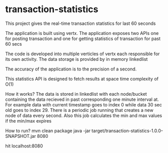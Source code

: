 # transaction-statistics
This project gives the real-time transaction statistics for last 60 seconds

The application is built using vertx. The application exposes two APIs one for posting transaction and one for getting statistics of transaction for past 60 secs

The code is developed into multiple verticles of vertx each responsible for its own activity.
The data storage is provided by in memory linkedlist

The accuracy of the application is to the precision of a second.

This statistics API is designed to fetch results at space time complexity of O(1)

How it works?
The data is stored in linkedlist with each node/bucket containing the data recieved in past corresponding one minute interval at. For example data with current timestamp goes to index 0 while data 30 sec old goes to index 29. 
There is a periodic job running that creates a new node of data every second. Also this job calculates the min and max values if the min/max expires

How to run?
mvn clean package
java -jar target/transaction-statistics-1.0.0-SNAPSHOT.jar 8080

hit localhost:8080

